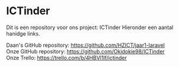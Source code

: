 # ICTinder
Dit is een repository voor ons project: ICTinder
Hieronder een aantal hanidge links.

Daan's GitHub repository: https://github.com/HZICT/jaar1-laravel <br />
Onze GitHub repository: https://github.com/Okidokie98/ICTinder <br />
Onze Trello: https://trello.com/b/4HBVl1lf/ictinder <br />

